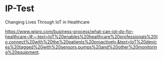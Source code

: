 # IP-Test
Changing Lives Through IoT in Healthcare

https://www.wipro.com/business-process/what-can-iot-do-for-healthcare-/#:~:text=IoT%20enables%20healthcare%20professionals%20to,connect%20with%20the%20patients%20proactively.&text=IoT%20devices%20tagged%20with%20sensors,pumps%20and%20other%20monitoring%20equipment.
